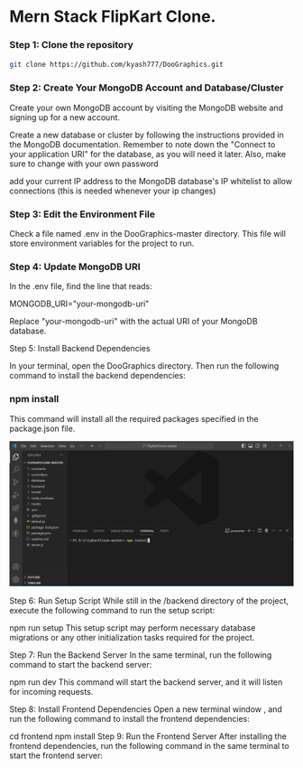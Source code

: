 # Mern Stack FlipKart Clone.

### Step 1: Clone the repository

```bash
git clone https://github.com/kyash777/DooGraphics.git
```

### Step 2: Create Your MongoDB Account and Database/Cluster
Create your own MongoDB account by visiting the MongoDB website and signing up for a new account.

Create a new database or cluster by following the instructions provided in the MongoDB documentation. Remember to note down the "Connect to your application URI" for the database, as you will need it later. Also, make sure to change <password> with your own password

add your current IP address to the MongoDB database's IP whitelist to allow connections (this is needed whenever your ip changes)

### Step 3: Edit the Environment File
Check a file named .env in the DooGraphics-master directory.
This file will store environment variables for the project to run.

### Step 4: Update MongoDB URI
In the .env file, find the line that reads:

MONGODB_URI="your-mongodb-uri"

Replace "your-mongodb-uri" with the actual URI of your MongoDB database.


Step 5: Install Backend Dependencies

In your terminal, open the  DooGraphics directory.
Then run  the following command to install the backend dependencies:

### npm install
This command will install all the required packages specified in the package.json file.

![Install backend dependencied](https://github.com/kyash777/DooGraphics/blob/master/images/stp2.png)


Step 6: Run Setup Script
While still in the /backend directory of the project, execute the following command to run the setup script:

npm run setup
This setup script may perform necessary database migrations or any other initialization tasks required for the project.

Step 7: Run the Backend Server
In the same terminal, run the following command to start the backend server:

npm run dev
This command will start the backend server, and it will listen for incoming requests.

Step 8: Install Frontend Dependencies
Open a new terminal window , and run the following command to install the frontend dependencies:

cd frontend
npm install
Step 9: Run the Frontend Server
After installing the frontend dependencies, run the following command in the same terminal to start the frontend server: